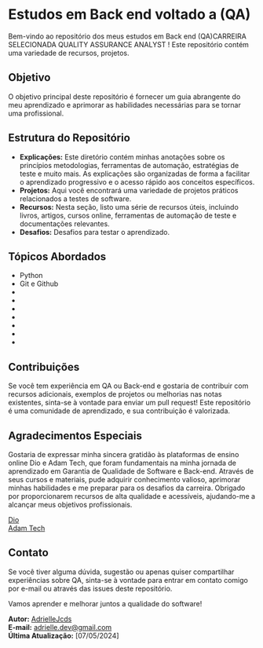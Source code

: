 # Estudos em Back end voltado a  (QA)

Bem-vindo ao repositório dos meus estudos em Back end (QA)CARREIRA SELECIONADA QUALITY ASSURANCE ANALYST ! 
Este repositório contém uma variedade de recursos, projetos.

## Objetivo
O objetivo principal deste repositório é fornecer um guia abrangente do meu aprendizado e aprimorar as habilidades necessárias para se tornar uma profissional.

## Estrutura do Repositório
- **Explicações:** Este diretório contém minhas anotações sobre os princípios metodologias, ferramentas de automação, estratégias de teste e muito mais. As explicações são organizadas de forma a facilitar o aprendizado progressivo e o acesso rápido aos conceitos específicos.
- **Projetos:** Aqui você encontrará uma variedade de projetos práticos relacionados a testes de software.
- **Recursos:** Nesta seção, listo uma série de recursos úteis, incluindo livros, artigos, cursos online, ferramentas de automação de teste e documentações relevantes.
- **Desafios:** Desafios para testar o aprendizado.
## Tópicos Abordados
- Python
- Git e Github
-
- 
- 
- 
- 
- 
- 

## Contribuições
Se você tem experiência em QA ou Back-end e gostaria de contribuir com recursos adicionais, exemplos de projetos ou melhorias nas notas existentes, sinta-se à vontade para enviar um pull request! Este repositório é uma comunidade de aprendizado, e sua contribuição é valorizada.

## Agradecimentos Especiais
Gostaria de expressar minha sincera gratidão às plataformas de ensino online Dio e Adam Tech, que foram fundamentais na minha jornada de aprendizado em Garantia de Qualidade de Software e Back-end. Através de seus cursos e materiais, pude adquirir conhecimento valioso, aprimorar minhas habilidades e me preparar para os desafios da carreira. Obrigado por proporcionarem recursos de alta qualidade e acessíveis, ajudando-me a alcançar meus objetivos profissionais.

[Dio](https://www.dio.me/)  
[Adam Tech](https://ada.tech/)

## Contato
Se você tiver alguma dúvida, sugestão ou apenas quiser compartilhar experiências sobre QA, sinta-se à vontade para entrar em contato comigo por e-mail ou através das issues deste repositório.

Vamos aprender e melhorar juntos a qualidade do software!

**Autor:** [AdrielleJcds](https://github.com/Adjcds)  
**E-mail:** adrielle.dev@gmail.com  
**Última Atualização:** [07/05/2024]
